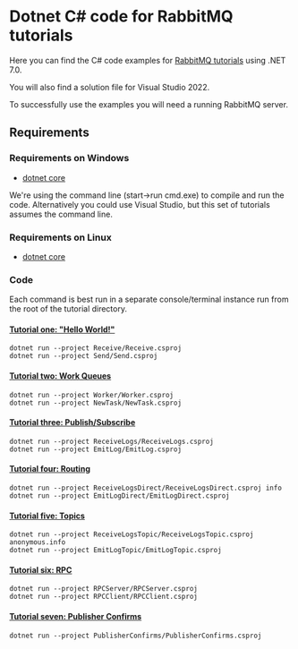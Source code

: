 # Dotnet C# code for RabbitMQ tutorials

Here you can find the C# code examples for [RabbitMQ
tutorials](https://www.rabbitmq.com/getstarted.html) using .NET 7.0.

You will also find a solution file for Visual Studio 2022.

To successfully use the examples you will need a running RabbitMQ server.

## Requirements

### Requirements on Windows

* [dotnet core](https://www.microsoft.com/net/core)

We're using the command line (start->run cmd.exe) to
compile and run the code. Alternatively you could use Visual Studio, but this set of tutorials assumes
the command line.

### Requirements on Linux

* [dotnet core](https://www.microsoft.com/net/core)

### Code

Each command is best run in a separate console/terminal instance run from the root
of the tutorial directory.

#### [Tutorial one: "Hello World!"](https://www.rabbitmq.com/tutorials/tutorial-one-dotnet.html)

    dotnet run --project Receive/Receive.csproj
    dotnet run --project Send/Send.csproj

#### [Tutorial two: Work Queues](https://www.rabbitmq.com/tutorials/tutorial-two-dotnet.html)

    dotnet run --project Worker/Worker.csproj
    dotnet run --project NewTask/NewTask.csproj

#### [Tutorial three: Publish/Subscribe](https://www.rabbitmq.com/tutorials/tutorial-three-dotnet.html)

    dotnet run --project ReceiveLogs/ReceiveLogs.csproj
    dotnet run --project EmitLog/EmitLog.csproj

#### [Tutorial four: Routing](https://www.rabbitmq.com/tutorials/tutorial-four-dotnet.html)

    dotnet run --project ReceiveLogsDirect/ReceiveLogsDirect.csproj info
    dotnet run --project EmitLogDirect/EmitLogDirect.csproj

#### [Tutorial five: Topics](https://www.rabbitmq.com/tutorials/tutorial-five-dotnet.html)

    dotnet run --project ReceiveLogsTopic/ReceiveLogsTopic.csproj anonymous.info
    dotnet run --project EmitLogTopic/EmitLogTopic.csproj

#### [Tutorial six: RPC](https://www.rabbitmq.com/tutorials/tutorial-six-dotnet.html)

    dotnet run --project RPCServer/RPCServer.csproj
    dotnet run --project RPCClient/RPCClient.csproj

#### [Tutorial seven: Publisher Confirms](https://www.rabbitmq.com/tutorials/tutorial-seven-dotnet.html)

    dotnet run --project PublisherConfirms/PublisherConfirms.csproj
